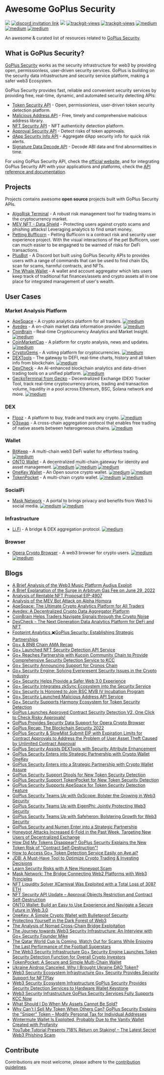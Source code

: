# Awesome GoPlus Security

<a href="https://github.com/GoPlusSecurity/awesome-goplus-security"><img src="https://awesome.re/badge-flat2.svg"></a>
<a href="https://discord.com/invite/5cvSsaT8N5"><img alt="discord invitation link" src="https://dcbadge.vercel.app/api/server/5cvSsaT8N5?style=flat"></a>
<a href="https://t.me/GoPlusSecurity"><img src="https://img.shields.io/endpoint?color=neon&style=flat-square&url=https%3A%2F%2Ftg.sumanjay.workers.dev%2FGoPlusSecurity"></a>
<a href="https://twitter.com/GoplusSecurity"><img src="https://img.shields.io/twitter/follow/GoplusSecurity?style=social" alt="trackgit-views" /></a>
<a href="https://twitter.com/GoplusEco"><img src="https://img.shields.io/twitter/follow/GoplusEco?style=social" alt="trackgit-views" /></a>
<a href="https://goplussecurity.medium.com/"><img src="https://img.shields.io/badge/Medium-@GoPlusSecurity-12100E?logo=medium&logoColor=white&style=plastic" alt="medium"></a>
<a href="https://www.linkedin.com/company/goplus-security/"><img src="https://img.shields.io/badge/Linkedin-@GoPlus_Security-blue" alt="medium"></a>
<a href="https://docs.gopluslabs.io/"><img src="https://img.shields.io/badge/Reference-GoPlus_Security_API_Documentation-blue" alt="medium"></a>

An awesome & curated list of resources related to [GoPlus Security](https://gopluslabs.io/). 

## What is GoPlus Security?
[GoPlus Security](https://gopluslabs.io/) works as the security infrastructure for web3 by providing open, permissionless, user-driven security services. GoPlus is building on the security data infrastructure and security service platform, making a safer web3 Ecosystem.

GoPlus Security provides fast, reliable and convenient security services by providing free, real-time, dynamic, and automated security detecting APIs:
- [Token Security API](https://gopluslabs.io/#token_detection) - Open, permissionless, user-driven token security detection platform. 
- [Malicious Address API](https://gopluslabs.io/#aml_api) - Free, timely and comprehensive malicious address library.
- [NFT Security API](https://gopluslabs.io/#nft_detection) - NFT authenticity detection platform. 
- [Approval Security API](https://gopluslabs.io/#approval_security) - Detect risks of token approvals.
- [dApp Security Info API](https://gopluslabs.io/#dapp_security) - Aggregate dApp security info for quick risk alerts.
- [Signature Data Decode API](https://gopluslabs.io/#signature_api) - Decode ABI data and find abnormalities in time.

For using GoPlus Security API, check the [official website](https://gopluslabs.io/), and for integrating GoPlus Security API with your applications and platforms, check the [API reference and documentation](https://docs.gopluslabs.io/).


## Projects
Projects contains awesome **open source** projects built with GoPlus Security APIs.
- [AlgoRisk Terminal](https://github.com/andrewsiah/risk-terminal) - A robust risk management tool for trading teams in the cryptocurrency market.
- [MEV NFT - Data Shield](https://github.com/PeterisPrieditis/ETHDenver23-DataShield) - Protecting users against crypto scams and phishing attacks! Leveraging analytics to find smart money.
- [Petting Bufficorn](https://github.com/buryhuang/ethdenver-petting-bufficorn) - Petting Bufficorn is a contract risk and security user experience project. With the visual interactions of the pet Bufficorn, user can much easier to be engagned to be warned of risks for DeFi transactions.
- [PlusBot](https://github.com/hardtogivename/plusbot) - A Discord bot built using GoPlus Security APIs to provides users with a range of commands that can be used to find chain IDs, scan for scams, harmful contracts, and NFTs.
- [The Whale Wallet](https://github.com/thewhalewallet/thewhalewallet) - A wallet and account aggregator which lets users keep track of traditional fiat finances/assets and crypto assets all in one place for integrated management of user's wealth.

## User Cases
### Market Analysis Platform
- [ApeSpace](https://apespace.io/) - A crypto analytics platform for all traders. <a href="https://gopluslabs.io/#token_detection"><img src="https://img.shields.io/badge/GoPlus_Token_Security_API-42F54B" alt="medium"></a>
- [Avedex](https://avedex.cc/) - A on-chain market data information provider. <a href="https://gopluslabs.io/#token_detection"><img src="https://img.shields.io/badge/GoPlus_Token_Security_API-42F54B" alt="medium"></a>
- [CoinBrain](https://coinbrain.com/) - Real-time Cryptocurrency Analytics and Market Insight. <a href="https://gopluslabs.io/#token_detection"><img src="https://img.shields.io/badge/GoPlus_Token_Security_API-42F54B" alt="medium"></a>
- [CoinMarketCap](https://coinmarketcap.com/) - A platform for crypto analysis, news and updates. <a href="https://gopluslabs.io/#token_detection"><img src="https://img.shields.io/badge/GoPlus_Token_Security_API-42F54B" alt="medium"></a>
- [CryptoGems](https://www.cryptogems.info/) - A voting platform for cryptocurrencies. <a href="https://gopluslabs.io/#token_detection"><img src="https://img.shields.io/badge/GoPlus_Token_Security_API-42F54B" alt="medium"></a>
- [DEXTools](https://www.dextools.io) - The gateway to DEFI, real-time charts, history and all token info from blockchain. <a href="https://gopluslabs.io/#token_detection"><img src="https://img.shields.io/badge/GoPlus_Token_Security_API-42F54B" alt="medium"></a>
- [DexCheck](https://dexcheck.io/) - An AI-enhanced blockchain analytics and data-driven trading tools on a unified platform. <a href="https://gopluslabs.io/#token_detection"><img src="https://img.shields.io/badge/GoPlus_Token_Security_API-42F54B" alt="medium"></a>
- [GeckoTerminal from Gecko](https://www.geckoterminal.com/) - Decentralized Exchange (DEX) Tracker Tool, track real-time cryptocurrency prices, trading and transaction volume, liquidity in a pool across Ethereum, BSC, Solana network and more. <a href="https://gopluslabs.io/#token_detection"><img src="https://img.shields.io/badge/GoPlus_Token_Security_API-42F54B" alt="medium"></a>
### DEX
- [Flooz](https://flooz.xyz/) -  A platform to buy, trade and track any crypto. <a href="https://gopluslabs.io/#token_detection"><img src="https://img.shields.io/badge/GoPlus_Token_Security_API-42F54B" alt="medium"></a>
- [O3swap](https://o3swap.com/) - A cross-chain aggregation protocol that enables free trading of native assets between heterogeneous chains. <a href="https://gopluslabs.io/#token_detection"><img src="https://img.shields.io/badge/GoPlus_Token_Security_API-42F54B" alt="medium"></a>
### Wallet
- [BitKeep](https://bitkeep.com) - A multi-chain web3 DeFi wallet for effortless trading. <a href="https://gopluslabs.io/#token_detection"><img src="https://img.shields.io/badge/GoPlus_Token_Security_API-42F54B" alt="medium"></a>
- [ONTO Wallet](https://onto.app/) - A decentralized multi-chain gateway for identity and asset management. <a href="https://gopluslabs.io/#token_detection"><img src="https://img.shields.io/badge/GoPlus_Token_Security_API-42F54B" alt="medium"></a> <a href="https://gopluslabs.io/#approval_security"><img src="https://img.shields.io/badge/GoPlus_Approval_Security_API-8A2BE2" alt="medium"></a> <a href="https://gopluslabs.io/#nft_detection"><img src="https://img.shields.io/badge/GoPlus_NFT_Security_API-4251F5" alt="medium"></a>
- [OneKey Wallet](https://www.onekey.so/) - An Open source crypto wallet. <a href="https://gopluslabs.io/#token_detection"><img src="https://img.shields.io/badge/GoPlus_Token_Security_API-42F54B" alt="medium"></a> <a href="https://gopluslabs.io/#dapp_security"><img src="https://img.shields.io/badge/GoPlus_dApp_Security_Info_API-F5AA42" alt="medium"></a>
- [TokenPocket](https://www.tokenpocket.pro/) - A multi-chain crypto wallet. <a href="https://gopluslabs.io/#token_detection"><img src="https://img.shields.io/badge/GoPlus_Token_Security_API-42F54B" alt="medium"></a> <a href="https://gopluslabs.io/#approval_security"><img src="https://img.shields.io/badge/GoPlus_Approval_Security_API-8A2BE2" alt="medium"></a>
### SocialFi
- [Mask Network](https://mask.io/) - A portal to brings privacy and benefits from Web3 to social media. <a href="https://gopluslabs.io/#token_detection"><img src="https://img.shields.io/badge/GoPlus_Token_Security_API-42F54B" alt="medium"></a> <a href="https://gopluslabs.io/#nft_detection"><img src="https://img.shields.io/badge/GoPlus_NFT_Security_API-4251F5" alt="medium"></a>
### Infrastructure
- [Li.Fi](https://li.fi/) - A bridge & DEX aggregation protocol. <a href="https://gopluslabs.io/#token_detection"><img src="https://img.shields.io/badge/GoPlus_Token_Security_API-42F54B" alt="medium"></a>
### Browser
- [Opera Crypto Browser](https://www.opera.com/crypto/next) - A web3 browser for crypto users. <a href="https://gopluslabs.io/#aml_api"><img src="https://img.shields.io/badge/GoPlus_Malicious_Address_API-F54242" alt="medium"></a> <a href="https://gopluslabs.io/#dapp_security"><img src="https://img.shields.io/badge/GoPlus_dApp_Security_Info_API-F5AA42" alt="medium"></a>

## Blogs
- [A Brief Analysis of the Web3 Music Platform Audius Exploit](https://goplussecurity.medium.com/a-brief-analysis-of-the-web3-music-platform-audius-exploit-79b3e9884c8d)
- [A Brief Explanation of the Surge in Arbitrum Gas Fee on June 29, 2022](https://goplussecurity.medium.com/a-brief-explanation-of-the-surge-in-arbitrum-gas-fees-on-june-29-2022-53cfa280e44c)
- [Analysis of Rentable NFT Proposal EIP-4907](https://goplussecurity.medium.com/analysis-of-rentable-nft-proposal-eip-4907-e64cbe1d9ca7)
- [Analysis of the MEV Bot Attack on Alpha Homora](https://goplussecurity.medium.com/analysis-of-the-mev-bot-attack-on-alpha-homora-7f6d34caa0dc)
- [ApeSpace: The Ultimate Crypto Analytics Platform for All Traders](https://goplussecurity.medium.com/apespace-the-ultimate-crypto-analytics-platform-for-all-traders-fe4d08c66fda)
- [Avedex: A Decentralized Crypto Data Aggregator Platform](https://goplussecurity.medium.com/avedex-a-decentralized-crypto-data-aggregator-platform-317a6e43a2b1)
- [CoinBrain Helps Traders Navigate Signals through the Crypto Noise](https://goplussecurity.medium.com/coinbrain-helps-traders-navigate-signals-through-the-crypto-noise-d773c49e5d76)
- [DexCheck - The Next Generation Data Analytics Platform for DeFi and NFT](https://goplussecurity.medium.com/dexcheck-the-next-generation-data-analytics-platform-for-defi-and-nft-8ee29ec2d6b0)
- [Footprint Analytics ✖️GoPlus Security: Establishing Strategic Partnerships](https://goplussecurity.medium.com/footprint-analytics-%EF%B8%8Fgoplus-establishing-strategic-partnerships-a1ad87333ceb)
- [Go+ & BNB Chain AMA Recap](https://goplussecurity.medium.com/go-bnb-chain-ama-recap-e72e7a80ef8f)
- [Go+ Launched NFT Security Detection API Service](https://goplussecurity.medium.com/go-nft-launched-security-detection-api-service-53bd2bebe030)
- [Go+ Reaches Partnership with Kucoin Community Chain to Provide Comprehensive Security Detection Service to KCC](https://goplussecurity.medium.com/go-reaches-partnership-with-kucoin-community-chain-to-provide-comprehensive-security-detection-4c88bd4c9a53)
- [Go+ Security Announcing Support for Cronos Chain](https://goplussecurity.medium.com/go-security-announcing-support-for-cronos-chain-7323eeda8348)
- [Go+ Security Engine: Solving Everpresent Security Issues in the Crypto Industry](https://cryptopotato.com/go-security-engine-solving-everpresent-security-issues-in-the-crypto-industry/)
- [Go+ Security Helps Provide a Safer Web 3.0 Experience](https://beincrypto.com/go-security-helps-provide-a-safer-web-3-0-experience/)
- [Go+ Security Integrates zkSync Ecosystem into the Security Service](https://goplussecurity.medium.com/go-security-integrates-zksync-ecosystem-into-the-security-service-50fd19f2e762)
- [Go+ Security Is Honored to Join BSC MVB IV Incubation Program](https://goplussecurity.medium.com/go-security-is-honored-to-join-bsc-mvb-iv-incubation-program-a2186636217b)
- [Go+ Security Launched Malicious Address API Service](https://goplussecurity.medium.com/go-security-launched-malicious-address-api-service-fb18214389b4)
- [Go+ Security Supports Harmony Ecosystem for Token Security Detection](https://goplussecurity.medium.com/go-security-supports-harmony-ecosystem-for-token-security-detection-a7fde23cc337)
- [GoPlus Launches Approved Contract Security Detection V2, One Click to Check Risky Approvals!](https://goplussecurity.medium.com/goplus-launches-approved-contract-security-detection-v2-one-click-to-check-risky-approvals-5119f3a13804)
- [GoPlus Provides Security Data Support for Opera Crypto Browser](https://goplussecurity.medium.com/goplus-provides-security-data-support-for-opera-crypto-browser-e50fb5a18cac)
- [GoPlus Recap: The Blockchain Security 2022](https://goplussecurity.medium.com/its-been-quite-a-tough-year-for-all-of-us-967c9e256ba1)
- [GoPlus Security & SlowMist Submit EIP with Expiration Limits for Contract Approvals to Address the Problem of User Asset Theft Caused by Unlimited Contract Approval](https://goplussecurity.medium.com/goplus-security-slowmist-submits-eip-with-expiration-limits-for-contract-approvals-to-address-the-a0bc570d94de)
- [GoPlus Security Assists DEXTools with Security Attribute Enhancement](https://goplussecurity.medium.com/goplus-security-assists-dextools-with-security-attribute-enhancement-ad3390bcd4f)
- [GoPlus Security Enters into Strategic Partnership with Crypto Wallet OneKey](https://goplussecurity.medium.com/goplus-security-enters-into-strategic-partnership-with-crypto-wallet-onekey-9f5e92966172)
- [GoPlus Security Enters into a Strategic Partnership with Crypto Wallet Assure](https://goplussecurity.medium.com/goplus-security-enters-into-a-strategic-partnership-with-crypto-wallet-assure-daae2966b7de)
- [GoPlus Security Support Dtools for New Token Security Detection](https://goplussecurity.medium.com/goplus-security-support-dtools-for-new-token-security-detection-1b63556df1da)
- [GoPlus Security Support TokenPocket for New Token Security Detection](https://goplussecurity.medium.com/goplus-security-support-tokenpocket-for-new-token-security-detection-db6b833003af)
- [GoPlus Security Supports ApeSpace for Token Security Detection Feature](https://goplussecurity.medium.com/goplus-security-supports-apespace-for-token-security-detection-feature-d18ff8a66286)
- [GoPlus Security Teams Up with 0xScope: Bolster the Growing in Web3 Security](https://goplussecurity.medium.com/goplus-security-teams-up-with-0xscope-bolster-the-growing-in-web3-security-8bb3e9c533ec)
- [GoPlus Security Teams Up with EigenPhi: Jointly Protecting Web3 Security](https://goplussecurity.medium.com/goplus-security-teams-up-with-eigenphi-jointly-protecting-web3-security-c5549c7265e8)
- [GoPlus Security Teams Up with Safeheron: Bolstering Growth for Web3 Security](https://goplussecurity.medium.com/goplus-security-teams-up-with-safeheron-bolstering-growth-for-web3-security-b2e28a9e632c)
- [GoPlus Security and Numen Enter into a Strategic Partnership](https://goplussecurity.medium.com/goplus-security-and-numen-enter-into-a-strategic-partnership-8bdef54d8bb)
- [Honeypot Attacks Increased 6-Fold in the Past Week, Targeting New Users of Decentralized Exchange](https://goplussecurity.medium.com/honeypot-attacks-increased-6-fold-in-the-past-week-targeting-new-users-of-decentralized-exchange-74bd5a2586fe)
- [How Did My Tokens Disappear? GoPlus Security Explains the New Token Risk of "Contract Self-Destruction"!](https://goplussecurity.medium.com/how-did-my-tokens-disappear-goplus-security-explains-the-new-risk-of-contract-self-destruction-35bef4a396c5)
- [How to Access Go+ Token Detection Service Easily on Ave.ai?](https://goplussecurity.medium.com/how-to-access-go-token-detection-service-easily-on-ave-ai-460bd0e011f1)
- [JDB: A Must-Have Tool to Optimize Crypto Trading & Investing Decisions](https://goplussecurity.medium.com/jdb-a-must-have-tool-to-optimize-crypto-trading-investing-decisions-564bbfa2f3d4)
- [Learn Security Risks with A New Honeypot Scam](https://goplussecurity.medium.com/learn-security-risks-with-a-new-honeypot-scam-36bdbf772aa3)
- [Mask Network: The Bridge Connecting Web2 Platforms with Web3 Principles](https://goplussecurity.medium.com/mask-network-the-bridge-connecting-web2-platforms-with-web3-principles-e05072a5730e)
- [NFT Liquidity Solver XCarnival Was Exploited with a Total Loss of 3087 ETH](https://goplussecurity.medium.com/nft-liquidity-solver-xcarnival-was-exploited-with-a-total-loss-of-3087-eth-b2e1c57720ed)
- [NFT Security API Update – Approval Objects Restriction and Contract Self-Destruction](https://goplussecurity.medium.com/nft-security-api-update-approval-objects-restriction-and-contract-self-destruction-62a1c979d06a)
- [ONTO Wallet: Build an Easy to Use Experience and Navigate a Secure Future in Web 3.0](https://goplussecurity.medium.com/onto-wallet-build-an-easy-to-use-experience-and-navigate-a-secure-future-in-web-3-0-5e7230bbd248)
- [OneKey: A Simple Crypto Wallet with Bulletproof Security](https://goplussecurity.medium.com/onekey-a-simple-crypto-wallet-with-bulletproof-security-7fba744cf67b)
- [Protecting Yourself in the Dark Forest of Web3](https://dappbay.bnbchain.org/topic/122-protecting-yourself-in-the-dark-forest-of-web3)
- [The Analysis of Nomad Cross-Chain Bridge Exploitation](https://goplussecurity.medium.com/the-analysis-of-nomad-cross-chain-bridge-exploitation-f03c03991920)
- [The Journey towards Web3 Security Infrastructure: An Interview with Go+ Security Founder Mike](https://ambcrypto.com/the-journey-towards-web3-security-infrastructure-an-interview-with-go-security-founder-mike/)
- [The Qatar World Cup Is Coming, Watch Out for Scams While Enjoying The Last Performance of the Football Superstars](https://goplussecurity.medium.com/the-qatar-world-cup-is-coming-watch-out-for-scams-while-enjoying-the-the-last-performance-of-the-e12d08dbeeff)
- [The Web3 Security Infrastructure Go+ Security Engine Launches Token Security Detection Function for Overall Crypto Investors](https://www.newsbtc.com/press-releases/the-web3-security-go-plus-security-engine-launches-token-security-detection/)
- [TokenPocket: A Secure and Simple Multi-Chain Wallet](https://goplussecurity.medium.com/tokenpocket-a-secure-and-simple-multi-chain-wallet-cebc5591f1d5)
- [Ukraine Airdrop Canceled, Why I Brought Ukraine DAO Token?](https://goplussecurity.medium.com/ukraine-airdrop-canceled-why-i-brought-ukraine-dao-token-e8006ff32d87)
- [Web3 Security Ecosystem Infrastructure Go+ Security Provides Security Support for NFTPlay](https://goplussecurity.medium.com/web3-security-ecosystem-infrastructure-go-security-provides-security-support-for-nftplay-84fe6b6f9973)
- [Web3 Security Ecosystem Infrastructure GoPlus Security Provides Security Detection Services to Hardware Wallet Keystone](https://goplussecurity.medium.com/web3-security-ecosystem-infrastructure-goplus-security-provides-security-detection-services-to-85b6e90bf5df)
- [Web3 Security Infrastructure GoPlus Security Services Fully Supports KCC Now](https://goplussecurity.medium.com/web3-security-infrastructure-goplus-security-services-fully-supports-kcc-now-46e05e670dbe)
- [What Should I Do When My Assets Cannot Be Sold?](https://goplussecurity.medium.com/what-should-i-do-when-my-assets-cannot-be-sold-f9f2840f1cd2)
- [Why Can't I Sell My Token When Others Can? GoPlus Security Explains the "Sniper" Token – Modify Personal Tax for Individual Addresses](https://goplussecurity.medium.com/why-cant-i-sell-my-token-when-others-can-250d55af0f38)
- [Wintermute Wallet Is Exploited, Probably Due to the Vanity Wallet Created with Profanity](https://goplussecurity.medium.com/wintermute-wallet-is-exploited-probably-due-to-the-vanity-wallet-created-with-profanity-572873f43ab3)
- [YouTube Tutorial Presents 718% Return on Staking! – The Latest Secret Web3 Phishing Scam](https://goplussecurity.medium.com/youtube-tutorial-presents-718-return-on-staking-the-latest-secret-web3-phishing-scam-49a2886a052b)

## Contribute
Contributions are most welcome, please adhere to the [contribution guidelines](CONTRIBUTING.md).